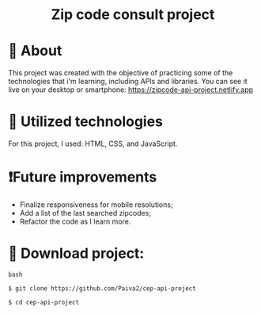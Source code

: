<h1 align="center"> Zip code consult project

</h1>

# 📍 About

This project was created with the objective of practicing some of the technologies that i'm learning, including APIs and libraries. You can see it live on your desktop or smartphone: https://zipcode-api-project.netlify.app

# 🔧 Utilized technologies

For this project, I used: HTML, CSS, and JavaScript.

# ❗Future improvements

- Finalize responsiveness for mobile resolutions;
- Add a list of the last searched zipcodes;
- Refactor the code as I learn more.

# 📁 Download project:
```
bash

$ git clone https://github.com/Paiva2/cep-api-project

$ cd cep-api-project

```
